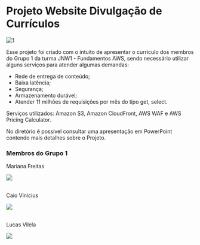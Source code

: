 <h1>Projeto Website Divulgação de Currículos</h1>

![1](https://user-images.githubusercontent.com/66366459/186049904-bbf1e454-56e6-4ccb-863e-1ef836d53cda.PNG)

Esse projeto foi criado com o intuito de apresentar o currículo dos membros do Grupo 1 da turma JNW1 - Fundamentos AWS, sendo necessário utilizar alguns serviços para atender algumas demandas:
  - Rede de entrega de conteúdo;
  - Baixa latência;
  - Segurança;
  - Armazenamento durável;
  - Atender 11 milhões de requisições por mês do tipo get, select.
  
Serviços utilizados: Amazon S3, Amazon CloudFront, AWS WAF e AWS Pricing Calculator.
  
No diretório é possível consultar uma apresentação em PowerPoint contendo mais detalhes sobre o Projeto.

<h3>Membros do Grupo 1</h3>
<div>
  <p>Mariana Freitas</p>
  <a href="https://www.linkedin.com/in/mariana-gfreitas/" target="_blank"><img src="https://img.shields.io/badge/-LinkedIn-%230077B5?style=for-the-       badge&logo=linkedin&logoColor=white" target="_blank"></a>
  <br></br>
  <p>Caio Vinícius</p>
  <a href="https://www.linkedin.com/in/kyo-idk/" target="_blank"><img src="https://img.shields.io/badge/-LinkedIn-%230077B5?style=for-the-       badge&logo=linkedin&logoColor=white" target="_blank"></a>
  <br></br>
  <p>Lucas Vilela</p>
  <a href="https://www.linkedin.com/in/lucas-vilela-oliveira/" target="_blank"><img src="https://img.shields.io/badge/-LinkedIn-%230077B5?style=for-the-       badge&logo=linkedin&logoColor=white" target="_blank"></a>
</div>

